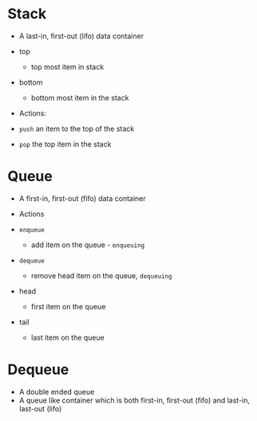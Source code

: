 # Stack

- A last-in, first-out (lifo) data container

- top

  - top most item in stack

- bottom

  - bottom most item in the stack

- Actions:
- `push` an item to the top of the stack
- `pop` the top item in the stack

# Queue

- A first-in, first-out (fifo) data container

- Actions
- `enqueue`

  - add item on the queue - `enqueuing`

- `dequeue`
  - remove head item on the queue, `dequeuing`
- head

  - first item on the queue

- tail
  - last item on the queue

# Dequeue

- A double ended queue
- A queue like container which is both first-in, first-out (fifo) and last-in, last-out (lifo)

